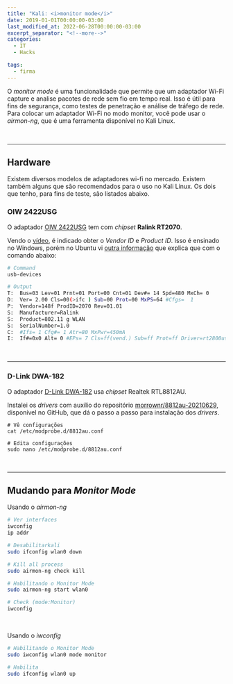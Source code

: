 ```yaml
---
title: "Kali: <i>monitor mode</i>"
date: 2019-01-01T00:00:00-03:00
last_modified_at: 2022-06-28T00:00:00-03:00
excerpt_separator: "<!--more-->"
categories:
  - IT
  - Hacks

tags:
  - firma
---
```


O _monitor mode_ é uma funcionalidade que permite que um adaptador Wi-Fi capture e analise pacotes de rede sem fio em tempo real. Isso é útil para fins de segurança, como testes de penetração e análise de tráfego de rede. Para colocar um adaptador Wi-Fi no modo monitor, você pode usar o _airmon-ng_, que é uma ferramenta disponível no Kali Linux.

<br>

---

## Hardware

Existem diversos modelos de adaptadores wi-fi no mercado. Existem também alguns que são recomendados para o uso no Kali Linux. Os dois que tenho, para fins de teste, são listados abaixo.

### OIW 2422USG

O adaptador [OIW 2422USG](https://www.powernetwork.com.br/produto/adaptador-usb-wireless-oiw-2422usg) tem com _chipset_ **Ralink RT2070**.

Vendo o [vídeo](https://www.youtube.com/watch?v=K1ETBeRQBs4), é indicado obter o _Vendor ID_ e _Product ID_. Isso é ensinado no Windows, porém no Ubuntu vi [outra informação](https://tuxthink.blogspot.com/2011/09/finding-vendor-id-and-product-id-of-usb.html?m=1) que explica que com o comando abaixo:

```bash
# Command
usb-devices

# Output
T:  Bus=03 Lev=01 Prnt=01 Port=00 Cnt=01 Dev#= 14 Spd=480 MxCh= 0
D:  Ver= 2.00 Cls=00(>ifc ) Sub=00 Prot=00 MxPS=64 #Cfgs=  1
P:  Vendor=148f ProdID=2070 Rev=01.01
S:  Manufacturer=Ralink
S:  Product=802.11 g WLAN
S:  SerialNumber=1.0
C:  #Ifs= 1 Cfg#= 1 Atr=80 MxPwr=450mA
I:  If#=0x0 Alt= 0 #EPs= 7 Cls=ff(vend.) Sub=ff Prot=ff Driver=rt2800usb
```

<br>

---

### D-Link DWA-182

O adaptador [D-Link DWA-182](https://www.dlink.com.br/produto/adaptador-wireless-usb-ac1300-dwa-182/) usa _chipset_ Realtek RTL8812AU.

Instalei os _drivers_ com auxílio do repositório [morrownr/8812au-20210629](https://github.com/morrownr/8812au-20210629), disponível no GitHub, que dá o passo a passo para instalação dos _drivers_.

```shell
# Vê configurações
cat /etc/modprobe.d/8812au.conf

# Edita configurações
sudo nano /etc/modprobe.d/8812au.conf
```

<br>

---

## Mudando para *Monitor Mode*

Usando o *airmon-ng*

```bash
# Ver interfaces
iwconfig
ip addr

# Desabilitarkali
sudo ifconfig wlan0 down

# Kill all process
sudo airmon-ng check kill

# Habilitando o Monitor Mode
sudo airmon-ng start wlan0

# Check (mode:Monitor)
iwconfig
```

<br>

Usando o *iwconfig*

```bash
# Habilitando o Monitor Mode
sudo iwconfig wlan0 mode monitor

# Habilita
sudo ifconfig wlan0 up
```
